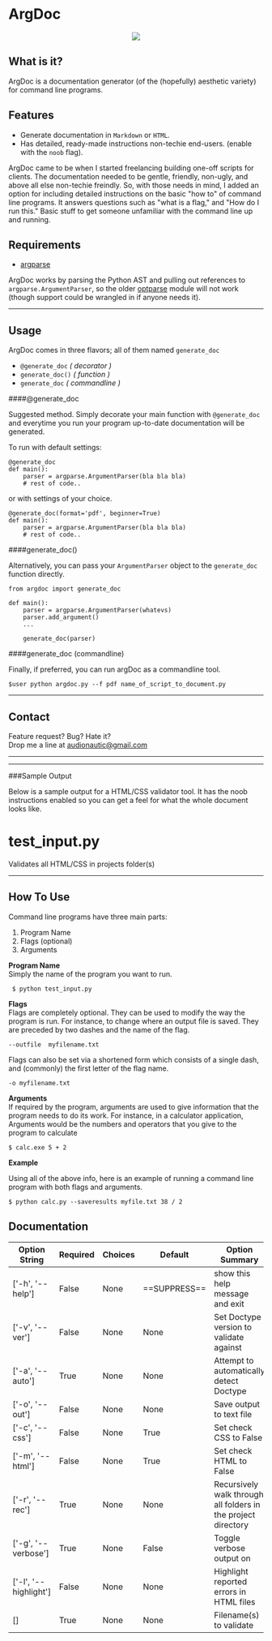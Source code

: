 ArgDoc
======

<p align="center">
	<img src="https://raw.github.com/chriskiehl/ArgDoc/master/img/argdoc_main.png"/>
</p> 


What is it?
-----------

ArgDoc is a documentation generator (of the (hopefully) aesthetic variety) for command line programs. 

Features
-------- 

* Generate  documentation in `Markdown` or `HTML`.  
* Has detailed, ready-made instructions non-techie end-users. (enable with the `noob` flag). 

ArgDoc came to be when I started freelancing building one-off scripts for clients. The documentation needed to be gentle, friendly, non-ugly, and above all else non-techie freindly. So, with those needs in mind, I added an option for including detailed instructions on the basic "how to" of command line programs. It answers questions such as "what is a flag," and "How do I run this." Basic stuff to get someone unfamiliar with the command line up and running. 

Requirements 
----------
* [argparse](http://docs.python.org/dev/library/argparse.html)

ArgDoc works by parsing the Python AST and pulling out references to `argparse.ArgumentParser`, so the older [optparse](http://docs.python.org/2/library/optparse.html) module will not work (though support could be wrangled in if anyone needs it).   


---  


Usage
-----

ArgDoc comes in three flavors; all of them named `generate_doc`

* `@generate_doc` *( decorator )*  
* `generate_doc()` *( function )*
* `generate_doc`  *( commandline )*   
 

####@generate_doc

Suggested method. Simply decorate your main function with `@generate_doc` and everytime you run your program up-to-date documentation will be generated. 

To run with default settings: 

    @generate_doc 
    def main():
        parser = argparse.ArgumentParser(bla bla bla) 
        # rest of code.. 
        
    
or with settings of your choice. 

    @generate_doc(format='pdf', beginner=True)
    def main():
        parser = argparse.ArgumentParser(bla bla bla) 
        # rest of code.. 

####generate_doc()

Alternatively, you can pass your `ArgumentParser` object to the `generate_doc` function directly. 

    from argdoc import generate_doc 
    
    def main(): 
        parser = argparse.ArgumentParser(whatevs) 
        parser.add_argument() 
        ... 
        
        generate_doc(parser)


####generate_doc (commandline) 

Finally, if preferred, you can run argDoc as a commandline tool. 

    $user python argdoc.py --f pdf name_of_script_to_document.py   

----  


Contact
-------
Feature request? Bug? Hate it?  
Drop me a line at audionautic@gmail.com

-----------------------------------------------------------  

--------------------------------------------------------------  


###Sample Output 

Below is a sample output for a HTML/CSS validator tool. It has the noob instructions enabled so you can get a feel for what the whole document looks like. 

test_input.py 
==============  
Validates all HTML/CSS in projects folder(s)  

---   
How To Use
-------------  

Command line programs have three main parts:  

1. Program Name
2. Flags (optional)
3. Arguments   



**Program Name**  
Simply the name of the program you want to run.    

     $ python test_input.py

**Flags**  
Flags are completely optional. They can be used to modify the way the program is run. For instance, to change where an output file is saved. They are preceded by two dashes and the name of the flag. 

    --outfile  myfilename.txt
    
Flags can also be set via a shortened form which consists of a single dash, and (commonly) the first letter of the flag name.   

    -o myfilename.txt
    
**Arguments**  
If required by the program, arguments are used to give information that the program needs to do its work. For instance, in a calculator application, Arguments would be the numbers and operators that you give to the program to calculate

    $ calc.exe 5 + 2  
    
**Example**  

Using all of the above info, here is an example of running a command line program with both flags and arguments. 

    $ python calc.py --saveresults myfile.txt 38 / 2 
    

Documentation
-------------     
  
| Option String | Required | Choices | Default| Option Summary |  
|---------------|----------|---------|--------|----------------|  
| ['-h', '--help'] | False | None | ==SUPPRESS== | show this help message and exit | 
| ['-v', '--ver'] | False | None | None | Set Doctype version to validate against | 
| ['-a', '--auto'] | True | None | None | Attempt to automatically detect Doctype | 
| ['-o', '--out'] | False | None | None | Save output to text file | 
| ['-c', '--css'] | False | None | True | Set check CSS to False | 
| ['-m', '--html'] | False | None | True | Set check HTML to False | 
| ['-r', '--rec'] | True | None | None | Recursively walk through all folders in the project directory | 
| ['-g', '--verbose'] | True | None | False | Toggle verbose output on | 
| ['-l', '--highlight'] | False | None | None | Highlight reported errors in HTML files | 
| [] | True | None | None | Filename(s) to validate |   
		











